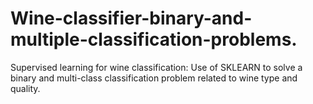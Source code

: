 # Wine-classifier-binary-and-multiple-classification-problems.
Supervised learning for wine classification: Use of SKLEARN to solve a binary and multi-class classification problem related to wine type and quality.
